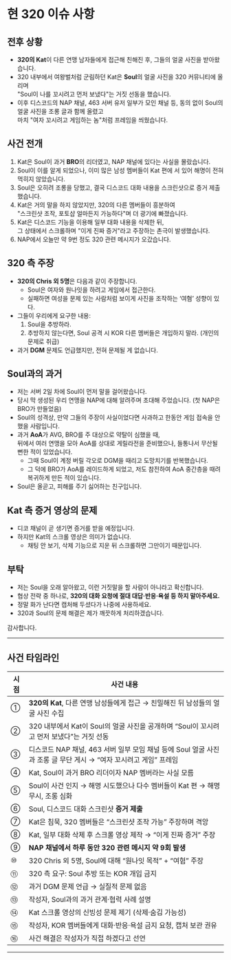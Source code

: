 # 현 320 이슈 사항

## 전후 상황
- **320의 Kat**이 다른 연맹 남자들에게 접근해 친해진 후, 그들의 얼굴 사진을 받아왔습니다.
- 320 내부에서 여왕벌처럼 군림하던 Kat은 **Soul**의 얼굴 사진을 320 커뮤니티에 올리며  
  "Soul이 나를 꼬시려고 먼저 보냈다"는 거짓 선동을 했습니다.
- 이후 디스코드의 NAP 채널, 463 서버 유저 일부가 모인 채널 등, 동의 없이 Soul의 얼굴 사진을 조롱 글과 함께 올렸고  
  마치 "여자 꼬시려고 게임하는 놈"처럼 프레임을 씌웠습니다.

## 사건 전개
1. Kat은 Soul이 과거 **BRO**의 리더였고, NAP 채널에 있다는 사실을 몰랐습니다.
2. Soul이 이를 알게 되었으나, 이미 많은 남성 멤버들이 Kat 편에 서 있어 해명이 전혀 먹히지 않았습니다.
3. Soul은 오히려 조롱을 당했고, 결국 디스코드 대화 내용을 스크린샷으로 증거 제출했습니다.
4. Kat은 거의 말을 하지 않았지만, 320의 다른 멤버들이 흥분하여  
   "스크린샷 조작, 포토샵 얼마든지 가능하다"며 더 광기에 빠졌습니다.
5. Kat은 디스코드 기능을 이용해 일부 대화 내용을 삭제한 뒤,  
   그 상태에서 스크롤하며 "이게 진짜 증거"라고 주장하는 촌극이 발생했습니다.
6. NAP에서 오늘만 약 9번 정도 320 관련 메시지가 오갔습니다.

## 320 측 주장
- **320의 Chris 외 5명**은 다음과 같이 주장합니다.
  - Soul은 여자와 원나잇을 하려고 게임에서 접근한다.
  - 실패하면 여성을 문제 있는 사람처럼 보이게 사진을 조작하는 ‘여혐’ 성향이 있다.
- 그들이 우리에게 요구한 내용:
  1. Soul을 추방하라.
  2. 추방하지 않는다면, Soul 공격 시 KOR 다른 멤버들은 개입하지 말라. (개인의 문제로 취급)
- 과거 **DGM** 문제도 언급했지만, 전혀 문제될 게 없습니다.

## Soul과의 과거
- 저는 서버 2일 차에 Soul이 먼저 말을 걸어왔습니다.
- 당시 막 생성된 우리 연맹을 NAP에 대해 알려주며 초대해 주었습니다. (첫 NAP은 BRO가 만들었음)
- Soul의 성격상, 만약 그들의 주장이 사실이었다면 사과하고 한동안 게임 접속을 안 했을 사람입니다.
- 과거 **AoA**가 AVG, BRO를 주 대상으로 약탈이 심했을 때,  
  뒤에서 여러 연맹을 모아 AoA를 상대로 게릴라전을 준비했으나, 들통나서 무산될 뻔한 적이 있었습니다.
  - 그때 Soul이 계정 버릴 각오로 DGM을 때리고 도망치기를 반복했습니다.
  - 그 덕에 BRO가 AoA를 레이드하게 되었고, 저도 참전하여 AoA 중간층을 때려 복귀하게 만든 적이 있습니다.
- Soul은 올곧고, 피해를 주기 싫어하는 친구입니다.

## Kat 측 증거 영상의 문제
- 디코 채널이 곧 생기면 증거를 받을 예정입니다.
- 하지만 Kat의 스크롤 영상은 의미가 없습니다.
  - 채팅 안 보기, 삭제 기능으로 지운 뒤 스크롤하면 그만이기 때문입니다.

## 부탁
- 저는 Soul을 오래 알아왔고, 이런 거짓말을 할 사람이 아니라고 확신합니다.
- 협상 전략 중 하나로, **320의 대화 요청에 절대 대답·반응·욕설 등 하지 말아주세요.**
- 정말 화가 난다면 캡처해 두셨다가 나중에 사용하세요.
- 320과 Soul의 문제 해결은 제가 깨끗하게 처리하겠습니다.

감사합니다.

---

## 사건 타임라인

| 시점 | 사건 내용 |
|------|-----------|
| ① | **320의 Kat**, 다른 연맹 남성들에게 접근 → 친밀해진 뒤 남성들의 얼굴 사진 수집 |
| ② | 320 내부에서 Kat이 Soul의 얼굴 사진을 공개하며 “Soul이 꼬시려고 먼저 보냈다”는 거짓 선동 |
| ③ | 디스코드 NAP 채널, 463 서버 일부 모임 채널 등에 Soul 얼굴 사진과 조롱 글 무단 게시 → “여자 꼬시려고 게임” 프레임 |
| ④ | Kat, Soul이 과거 BRO 리더이자 NAP 멤버라는 사실 모름 |
| ⑤ | Soul이 사건 인지 → 해명 시도했으나 다수 멤버들이 Kat 편 → 해명 무시, 조롱 심화 |
| ⑥ | Soul, 디스코드 대화 스크린샷 **증거 제출** |
| ⑦ | Kat은 침묵, 320 멤버들은 “스크린샷 조작 가능” 주장하며 격앙 |
| ⑧ | Kat, 일부 대화 삭제 후 스크롤 영상 제작 → “이게 진짜 증거” 주장 |
| ⑨ | **NAP 채널에서 하루 동안 320 관련 메시지 약 9회 발생** |
| ⑩ | 320 Chris 외 5명, Soul에 대해 “원나잇 목적” + “여혐” 주장 |
| ⑪ | 320 측 요구: Soul 추방 또는 KOR 개입 금지 |
| ⑫ | 과거 DGM 문제 언급 → 실질적 문제 없음 |
| ⑬ | 작성자, Soul과의 과거 관계·협력 사례 설명 |
| ⑭ | Kat 스크롤 영상의 신빙성 문제 제기 (삭제·숨김 가능성) |
| ⑮ | 작성자, KOR 멤버들에게 대화·반응·욕설 금지 요청, 캡처 보관 권유 |
| ⑯ | 사건 해결은 작성자가 직접 하겠다고 선언 |

---

